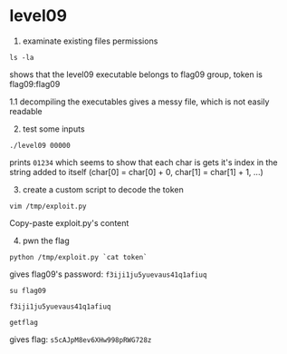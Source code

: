 # level09

1. examinate existing files permissions

```shell
ls -la
```

shows that the level09 executable belongs to flag09 group, token is flag09:flag09

1.1 decompiling the executables gives a messy file, which is not easily readable

2. test some inputs

```shell
./level09 00000
```

prints `01234` which seems to show that each char is  gets it's index in the string added to itself (char[0] = char[0] + 0, char[1] = char[1] + 1, ...)

3. create a custom script to decode the token

```shell
vim /tmp/exploit.py
```

Copy-paste exploit.py's content

4. pwn the flag

```shell
python /tmp/exploit.py `cat token`
```

gives flag09's password: `f3iji1ju5yuevaus41q1afiuq`

```shell
su flag09
```

```shell
f3iji1ju5yuevaus41q1afiuq
```

```shell
getflag
```

gives flag: `s5cAJpM8ev6XHw998pRWG728z`
